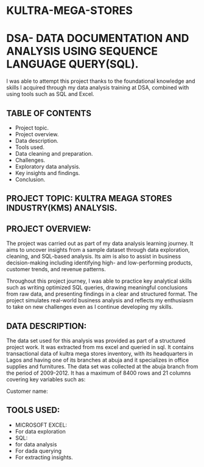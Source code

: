 # KULTRA-MEGA-STORES
# DSA- DATA DOCUMENTATION AND ANALYSIS USING SEQUENCE LANGUAGE QUERY(SQL).

I was able to attempt this project thanks to the foundational knowledge and skills I acquired through my data analysis training at DSA, combined with using tools such as SQL and Excel.

## TABLE OF CONTENTS 
- Project topic.
- Project overview.
- Data description.
- Tools used.
- Data cleaning and preparation. 
- Challenges. 
- Exploratory data analysis.
- Key insights and findings.
- Conclusion.

## PROJECT TOPIC: KULTRA MEAGA STORES INDUSTRY(KMS) ANALYSIS.

## PROJECT OVERVIEW:
The project was carried out as part of my data analysis learning journey. It aims to uncover insights from a sample dataset through data exploration, cleaning, and SQL-based analysis. Its aim is also to assist in business decision-making including identifying high- and low-performing products, customer trends, and revenue patterns.

Throughout this project journey, I was able to practice key analytical skills such as writing optimized SQL queries, drawing meaningful conclusions from raw data, and presenting findings in a clear and structured format. The project simulates real-world business analysis and reflects my enthusiasm to take on new challenges even as I continue developing my skills.

## DATA DESCRIPTION:
 The data set used for this analysis was provided as part of a structured project work. It was extracted from ms excel and queried in sql. It contains transactional data of kultra mega stores inventory, with its headquarters in Lagos and having one of its branches at abuja and it specializes in office supplies and furnitures. 
 The data set was collected at the abuja branch from the period of 2009-2012. It has a maximum of 8400 rows and 21 columns covering key variables such as:

Customer name: 
## TOOLS USED:
- MICROSOFT EXCEL:
- For data exploration 
- SQL:
- for data analysis 
- For dada querying 
- For extracting insights.
